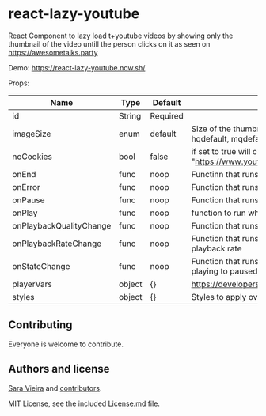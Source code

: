 # react-lazy-youtube

React Component to lazy load t+youtube videos by showing only the thumbnail of the video untill the person clicks on it as seen on https://awesometalks.party

Demo: https://react-lazy-youtube.now.sh/

Props:

| Name                    | Type   | Default  | Description                                                                                          |
| ----------------------- | ------ | -------- | ---------------------------------------------------------------------------------------------------- |
| id                      | String | Required |                                                                                                      |
| imageSize               | enum   | default  | Size of the thumbnail we get from youtube (default, hqdefault, mqdefault, sddefault, maxresdefault ) |
| noCookies               | bool   | false    | if set to true will change the host to "https://www.youtube-nocookie.com"                            |
| onEnd                   | func   | noop     | Functinn that runs on the end of the video                                                           |
| onError                 | func   | noop     | Function that runs when the video encounters an error                                                |
| onPause                 | func   | noop     | Function that runs when the video is paused                                                          |
| onPlay                  | func   | noop     | function to run when the video starts Playing                                                        |
| onPlaybackQualityChange | func   | noop     | Function that runs when the video changes quality                                                    |
| onPlaybackRateChange    | func   | noop     | Function that runs when the video encounters changes playback rate                                   |
| onStateChange           | func   | noop     | Function that runs when the video changes state like from playing to paused                          |
| playerVars              | object | {}       | https://developers.google.com/youtube/player_parameters                                              |
| styles                  | object | {}       | Styles to apply over the wrapper                                                                     |


## Contributing

Everyone is welcome to contribute. 

## Authors and license

[Sara Vieira](https://iamsaravieira.com) and [contributors](https://github.com/https://github.com/SaraVieira/react-lazy-youtube/graphs/contributors).

MIT License, see the included [License.md](License.md) file.
